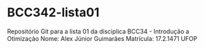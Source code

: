# BCC342-lista01

Repositório Git para a lista 01 da disciplica BCC34 - Introdução a Otimização
Nome: Alex Júnior Guimarães
Matrícula: 17.2.1471
UFOP
